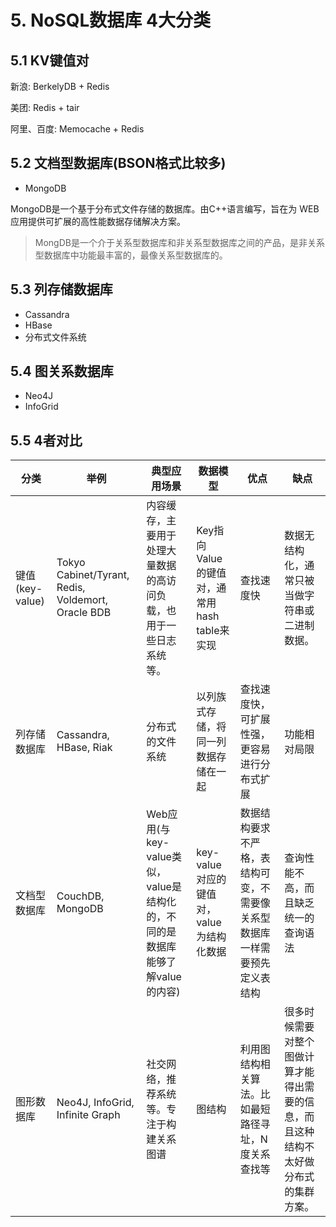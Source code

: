 # 5. NoSQL数据库 4大分类

## 5.1 KV键值对
新浪: BerkelyDB + Redis

美团: Redis + tair

阿里、百度: Memocache + Redis


## 5.2 文档型数据库(BSON格式比较多)

* MongoDB

MongoDB是一个基于分布式文件存储的数据库。由C++语言编写，旨在为 WEB应用提供可扩展的高性能数据存储解决方案。

> MongDB是一个介于关系型数据库和非关系型数据库之间的产品，是非关系型数据库中功能最丰富的，最像关系型数据库的。


## 5.3 列存储数据库
* Cassandra
* HBase
* 分布式文件系统


## 5.4 图关系数据库
* Neo4J
* InfoGrid


## 5.5 4者对比
| 分类 | 举例 | 典型应用场景 | 数据模型 | 优点 | 缺点 |
|----|----|----|----|----|----|
| 键值(key-value) | Tokyo Cabinet/Tyrant, Redis, Voldemort, Oracle BDB | 内容缓存，主要用于处理大量数据的高访问负载，也用于一些日志系统等。 | Key指向Value的键值对，通常用 hash table来实现 | 查找速度快 | 数据无结构化，通常只被当做字符串或二进制数据。 |
| 列存储数据库 | Cassandra, HBase, Riak | 分布式的文件系统 | 以列族式存储，将同一列数据存储在一起 | 查找速度快，可扩展性强，更容易进行分布式扩展 | 功能相对局限 |
| 文档型数据库 | CouchDB, MongoDB | Web应用(与key-value类似，value是结构化的，不同的是数据库能够了解value的内容) | key-value对应的键值对，value为结构化数据 | 数据结构要求不严格，表结构可变，不需要像关系型数据库一样需要预先定义表结构 | 查询性能不高，而且缺乏统一的查询语法 |
| 图形数据库 | Neo4J, InfoGrid, Infinite Graph | 社交网络，推荐系统等。专注于构建关系图谱 | 图结构 | 利用图结构相关算法。比如最短路径寻址，N度关系查找等 | 很多时候需要对整个图做计算才能得出需要的信息，而且这种结构不太好做分布式的集群方案。 |
